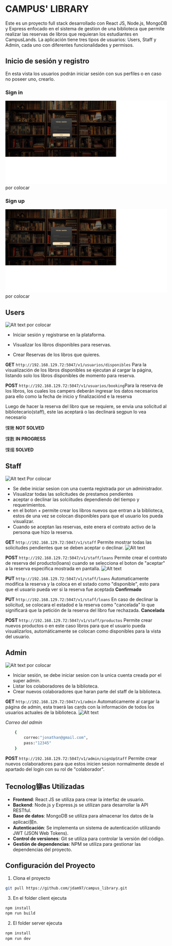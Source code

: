 # CAMPUS' LIBRARY

Este es un proyecto full stack desarrollado con React JS, Node.js, MongoDB y Express enfocado en el sistema de gestion de una biblioteca que permite realizar las  reservas  de libros que requieran los estudiantes en CampusLands. La aplicación tiene tres tipos de usuarios: Users, Staff y Admin, cada uno con diferentes funcionalidades y permisos.

## Inicio de sesión y registro
En esta vista los usuarios podrán iniciar sesión con sus perfiles o en caso no poseer uno, crearlo.

### Sign in
![Alt text](./src/assets/login.png) por colocar

### Sign up
![Alt text](./src/assets/login.png) por colocar

## Users
![Alt text](./client/public/image.png) por colocar

- Iniciar sesión y registrarse en la plataforma.
- Visualizar los libros disponibles para reservas.


- Crear Reservas de los libros que quieres.

**GET** `http://192.168.129.72:5047/v1/usuarios/disponibles` Para la visualización de los libros disponibles se ejecutan al cargar la página, listando solo los libros disponibles de momento para reserva.

**POST** `http://192.168.129.72:5047/v1/usuarios/booking`Para la reserva de los libros, los cuales los campers deberán ingresar los datos necesarios para ello como la fecha de inicio y finalizaciónd e la reserva

Luego de hacer la reserva del libro que se requiere, se envia una solicitud al bibliotecario(staff), este las aceptará o las declinará segpun lo vea necesario
 
 馃敶 **NOT SOLVED**

 馃數 **IN PROGRESS**

 馃煝 **SOLVED**


## Staff
![Alt text](./client//public/image-1.png) Por colocar

- Se debe iniciar sesion con una cuenta registrada por un administrador.
- Visualizar todas las solicitudes de prestamos pendientes
- aceptar o declinar las solciitudes dependiendo del tiempo y requerimientos.
- en el boton + permite crear los libros nuevos que entran a la biblioteca, estos de una vez se colocan disponibles para que el usuario los pueda visualizar.
- Cuando se aceptan las reservas, este enera el contrato activo de la persona que hizo la reserva.

**GET** `http://192.168.129.72:5047/v1/staff` Permite mostrar todas las solicitudes pendientes que se deben aceptar o declinar.
![Alt text](./client/public/image-2.png)

**POST** `http://192.168.129.72:5047/v1/staff/loans` Permite crear el contrato de reserva del producto(loans) cuando se selecciona el boton de "aceptar" a la reserva especifica mostrada en pantalla.
![Alt text](./client/public/image-3.png)

**PUT** `http://192.168.129.72:5047/v1/staff/loans` Automaticamente modifica la reserva y la coloca en el sstado como "disponible", esto para que el usuario pueda ver si la reserva fue aceptada **Confirmado** 

**PUT** `http://192.168.129.72:5047/v1/staff/loans` En caso de declinar la solicitud, se colocara el estadod e la reserva como "cancelada" lo que significará que la petición de la reserva del libro fue rechazada.
**Cancelada** 

**POST** `http://192.168.129.72:5047/v1/staff/productos` Permite crear nuevos productos o en este caso libros para que el usuario pueda visualizarlos, automáticamente se colocan como disponibles para la vista del usuario.



## Admin
![Alt text](./client/public/image-4.png) por colocar

- Iniciar sesión, se debe iniciar sesion con la unica cuenta creada por el super admin.
- Listar los colaboradores de la biblioteca.
- Crear nuevos colaboradores que haran parte del staff de la biblioteca.

**GET** `http://192.168.129.72:5047/v1/admin` Automaticamente al cargar la página de admin, esta traerá las cards con la información de todos los usuarios actuales de la biblioteca.
![Alt text](./client/public/image-5.png)

_Correo del admin_
```bash
    {
        correo:"jonathan@gmail.com",
        pass:"12345"
    }
```

**POST** `http://192.168.129.72:5047/v1/admin/signUpStaff` Permite crear nuevos colaboradores para que estos inicien sesion normalmente desde el apartado del login con su rol de "colaborador".

## Tecnolog铆as Utilizadas

- **Frontend**: React JS se utiliza para crear la interfaz de usuario.
- **Backend**: Node.js y Express.js se utilizan para desarrollar la API RESTful.
- **Base de datos**: MongoDB se utiliza para almacenar los datos de la aplicaci贸n.
- **Autenticación**: Se implementa un sistema de autenticación utilizando JWT (JSON Web Tokens).
- **Control de versiones**: Git se utiliza para controlar la versión del código.
- **Gestión de dependencias**: NPM se utiliza para gestionar las dependencias del proyecto.

## Configuración del Proyecto

1. Clona el proyecto
```bash
git pull https://github.com/jdam97/campus_library.git
```

3. En el folder client ejecuta 
```bash
npm install
npm run build
```
2. El folder server ejecuta 
```bash
npm install
npm run dev